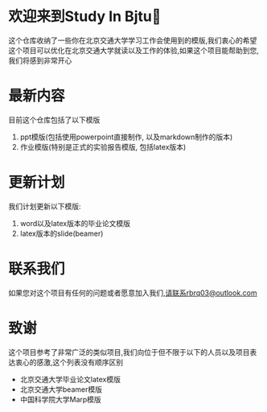 # 欢迎来到Study In Bjtu👏

这个仓库收纳了一些你在北京交通大学学习工作会使用到的模版,我们衷心的希望这个项目可以优化在北京交通大学就读以及工作的体验,如果这个项目能帮助到您,我们将感到非常开心

# 最新内容

目前这个仓库包括了以下模版

1.  ppt模版(包括使用powerpoint直接制作, 以及markdown制作的版本)
2.  作业模版(特别是正式的实验报告模版, 包括latex版本)

# 更新计划

我们计划更新以下模版:

1.  word以及latex版本的毕业论文模版
2.  latex版本的slide(beamer)

# 联系我们

如果您对这个项目有任何的问题或者愿意加入我们,请联系rbrq03@outlook.com

# 致谢
这个项目参考了非常广泛的类似项目,我们向位于但不限于以下的人员以及项目表达衷心的感激,这个列表没有顺序区别

* 北京交通大学毕业论文latex模版
* 北京交通大学beamer模版
* 中国科学院大学Marp模版
